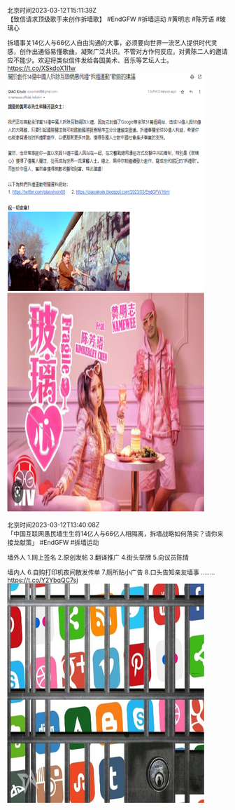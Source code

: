 北京时间2023-03-12T15:11:39Z<br>【致信请求顶级歌手来创作拆墙歌】
#EndGFW #拆墙运动 #黄明志 #陈芳语 #玻璃心

拆墙事关14亿人与66亿人自由沟通的大事，必须要向世界一流艺人提供时代灵感，创作出通俗易懂歌曲，凝聚广泛共识。不管对方作何反应，对黄陈二人的邀请应不能少。欢迎将类似信件发给各国美术、音乐等艺坛人士。 https://t.co/XSkdoX1I1w<br><img src='/temp/image/2023/w-Month-3/1634814392671019009_0.jpg' width='450' height='500'><img src='/temp/image/2023/w-Month-3/1634814392671019009_1.jpg' width='450' height='500'><br><br>北京时间2023-03-12T13:40:08Z<br>「中国互联网愚民墙生生将14亿人与66亿人相隔离，拆墙战略如何落实？请你来接龙献策」
#EndGFW #拆墙运动

墙外人
1.网上签名
2.原创发帖
3.翻译推广
4.街头举牌
5.向议员陈情

墙内人
6.自购打印机夜间散发传单
7.厕所贴小广告
8.口头告知亲友墙事
........ https://t.co/Y2YbqQC7sj<br><img src='/temp/image/2023/w-Month-3/1634791364050272256_0.jpg' width='450' height='500'><br><br>
